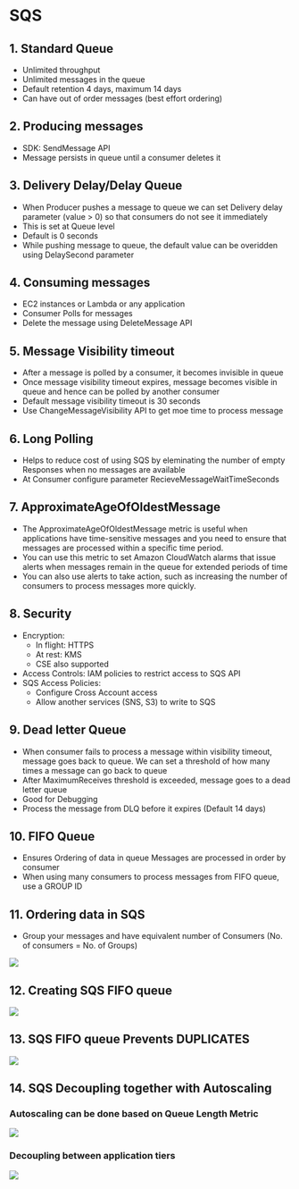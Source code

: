 # SQS

## 1. Standard Queue			
- Unlimited throughput			
- Unlimited messages in the queue			
- Default retention 4 days, maximum 14 days			
- Can have out of order messages (best effort ordering)			
## 2. Producing messages			
- SDK: SendMessage API			
- Message persists in queue until a consumer deletes it			
## 3. Delivery Delay/Delay Queue			
- When Producer pushes a message to queue we can set Delivery delay parameter (value > 0) so that consumers do not see it immediately			
- This is set at Queue level			
- Default is 0 seconds			
- While pushing message to queue, the default value can be overidden using DelaySecond parameter			
## 4. Consuming messages			
- EC2 instances or Lambda or any application			
- Consumer Polls for messages			
- Delete the message using DeleteMessage API			
## 5. Message Visibility timeout			
- After a message is polled by a consumer, it becomes invisible in queue			
- Once message visibility timeout expires, message becomes visible in queue and hence can be polled by another consumer			
- Default message visibility timeout is 30 seconds			
- Use ChangeMessageVisibility API to get moe time to process message			
## 6. Long Polling			
- Helps to reduce cost of using SQS by eleminating the number of empty Responses when no messages are available			
- At Consumer configure parameter
RecieveMessageWaitTimeSeconds			

## 7. ApproximateAgeOfOldestMessage					
- The ApproximateAgeOfOldestMessage metric is useful when applications have time-sensitive messages and you need to ensure that messages are processed within a specific time period.					
- You can use this metric to set Amazon CloudWatch alarms that issue alerts when messages remain in the queue for extended periods of time					
- You can also use alerts to take action, such as increasing the number of consumers to process messages more quickly.					
## 8. Security					
- Encryption:
  - In flight: HTTPS
  - At rest: KMS
  - CSE also supported					
- Access Controls: IAM policies to restrict access to SQS API					
- SQS Access Policies:
  - Configure Cross Account access
  - Allow another services (SNS, S3) to write to SQS					
## 9. Dead letter Queue					
- When consumer fails to process a message within visibility timeout, message goes back to queue.
We can set a threshold of how many times a message can go back to queue					
- After MaximumReceives threshold is exceeded, message goes to a dead letter queue					
- Good for Debugging					
- Process the message from DLQ before it expires (Default 14 days)					
## 10. FIFO Queue					
- Ensures Ordering of data in queue
Messages are processed in order by consumer					
- When using many consumers to process messages from FIFO queue, use a GROUP ID					

## 11. Ordering data in SQS
- Group your messages and have equivalent number of Consumers (No. of consumers = No. of Groups)
<img src=images/1.png>

## 12. Creating SQS FIFO queue
<img src=images/2.png>

## 13. SQS FIFO queue Prevents DUPLICATES
<img src=images/3.png>

## 14. SQS Decoupling together with Autoscaling
### Autoscaling can be done based on Queue Length Metric
<img src=images/4.png>

### Decoupling between application tiers
<img src=images/5.png>
